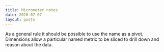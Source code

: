 ```yaml
---
title: Micrometer notes
date: 2020-07-07
layout: posts
---
```


As a general rule it should be possible to use the name as a pivot. Dimensions allow a particular named metric to be sliced to drill down and reason about the data. 
